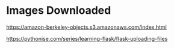 # Images Downloaded
https://amazon-berkeley-objects.s3.amazonaws.com/index.html


https://pythonise.com/series/learning-flask/flask-uploading-files